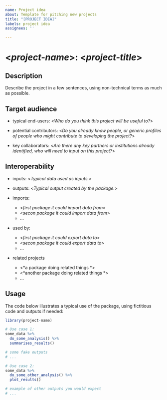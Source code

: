 ```yaml
---
name: Project idea
about: Template for pitching new projects
title: "[PROJECT IDEA]"
labels: project idea
assignees: ''

---
```


# <*project-name*>: <*project-title*>

## Description

Describe the project in a few sentences, using non-technical terms as much as possible.



## Target audience

* typical end-users: <*Who do you think this project will be useful to?*>

* potential contributors: <*Do you already know people, or generic profiles of people who might contribute to developing the project?*>

* key collaborators: <*Are there any key partners or institutions already identified, who will need to input on this project?*>


## Interoperability

* inputs: <*Typical data used as inputs.*>

* outputs: <*Typical output created by the package.*>

* imports:
    * <*first package it could import data from*>
    * <*secon package it could import data from*>
    * ...

* used by:
    * <*first package it could export data to*>
    * <*secon package it could export data to*>
    * ...

* related projects
    * <*a package doing related things *>
    * <*another package doing related things *>
    * ...


## Usage

The code below illustrates a typical use of the package, using fictitious code and outputs if needed:

```r
library(project-name)

# Use case 1: 
some_data %>%
  do_some_analysis() %>%
  summarises_results() 

# some fake outputs
# ...

# Use case 2: 
some_data %>%
  do_some_other_analysis() %>%
  plot_results() 

# example of other outputs you would expect
# ...

```
